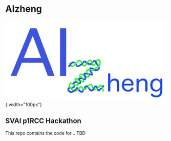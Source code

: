 # AIzheng

![alt_text](images/AIzhengLogo.png){:width="100px"}

## SVAI p1RCC Hackathon

This repo contains the code for... TBD
